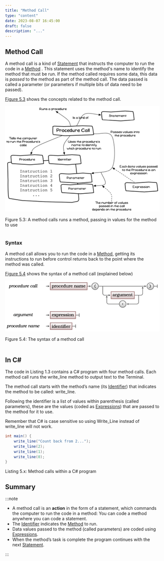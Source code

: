 ```yaml
---
title: "Method Call"
type: "content"
date: 2023-08-07 16:45:00
draft: false
description: "..."
---
```



## Method Call

A method call is a kind of [Statement](../1-statement) that instructs the computer to run the code in a [Method](../3-method) . This statement uses the method's name to identify the method that must be run. If the method called requires some data, this data is *passed* to the method as part of the method call. <span class="review">The data passed is called a parameter (or parameters if multiple bits of data need to be passed).</span>

[Figure 5.3](#FigureMethodCall) shows the concepts related to the method call.

<a id="FigureMethodCall"></a>

![Figure 5.3 A method calls runs a method, passing in values for the method to use](../images/program-creation/MethodCall.png "A method calls runs a method, passing in values for the method to use")
<div class="caption"><span class="caption-figure-nbr">Figure 5.3: </span>A method calls runs a method, passing in values for the method to use</div><br/>

### Syntax

A method call allows you to run the code in a [Method](../3-method), getting its instructions to run before control returns back to the point where the method was called.

[Figure 5.4](#FigureMethodCallControlFlow) shows the syntax of a method call (explained below)

<a id="FigureMethodCallSyntax"></a>

![Figure 5.4 The syntax of a method call](../images/program-creation/MethodCallSyntax.png "The syntax of a method call")
<div class="caption"><span class="caption-figure-nbr">Figure 5.4: </span>The syntax of a method call</div><br/>

## In C#

The code in Listing 1.3 contains a C# program with four method calls. Each method call runs the <span class="codeText">write_line</span> method to output text to the Terminal.

The method call starts with the method’s name (its [Identifier](../identifier)) that indicates the method to be called: <span class="codeText">write_line</span>.

Following the identifier is a list of values within parenthesis (called parameters), these are the values (coded as [Expressions](../expressions)) that are passed to the method for it to use.

Remember that C# is case sensitive so using <span class="codeText">Write_Line</span> instead of <span class="codeText">write_line</span> will not work.

```csharp
int main() {
    write_line("Count back from 2...");
    write_line(2);
    write_line(1);
    write_line(0);
}
```
<div class="caption"><span class="caption-figure-nbr">Listing 5.x: </span>Method calls within a C# program</div>

## Summary

:::note

- A method call is an **action** in the form of a statement, which commands the computer to run the code in a method: You can code a method anywhere you can code a statement.
- The [Identifier](../identifier) indicates the [Method](../3-method) to run.
- Data values passed to the method (called parameters) are coded using [Expressions](../expression).
- When the method’s task is complete the program continues with the next [Statement](../1-statement).

:::
